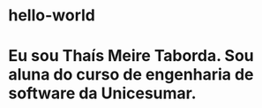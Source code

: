 # hello-world

# Eu sou Thaís Meire Taborda. Sou aluna do curso de engenharia de software da Unicesumar.
